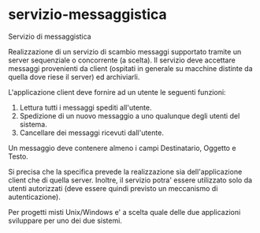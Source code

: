 # servizio-messaggistica

Servizio di messaggistica 

Realizzazione di un servizio di scambio messaggi supportato tramite un server
sequenziale o concorrente (a scelta). Il servizio deve accettare messaggi 
provenienti da client (ospitati in generale su macchine distinte da quella 
dove riese il server) ed archiviarli.  

L'applicazione client deve fornire ad un utente le seguenti funzioni:
1. Lettura tutti i messaggi spediti all'utente.
2. Spedizione di un nuovo messaggio a uno qualunque degli utenti del sistema.
3. Cancellare dei messaggi ricevuti dall'utente.

Un messaggio deve contenere almeno i campi Destinatario, Oggetto e Testo.

Si precisa che la specifica prevede la realizzazione sia dell'applicazione client
che di quella server. Inoltre, il servizio potra' essere utilizzato solo
da utenti autorizzati (deve essere quindi previsto un meccanismo di autenticazione).                       

Per progetti misti Unix/Windows e' a scelta quale delle due applicazioni 
sviluppare per uno dei due sistemi.



